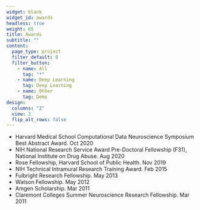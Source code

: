 ```yaml
---
widget: blank
widget_id: awards
headless: true
weight: 65
title: Awards
subtitle: ""
content:
  page_type: project
  filter_default: 0
  filter_button:
    - name: All
      tag: "*"
    - name: Deep Learning
      tag: Deep Learning
    - name: Other
      tag: Demo
design:
  columns: "2"
  view: 2
  flip_alt_rows: false
---
```

* Harvard Medical School Computational Data Neuroscience Symposium Best Abstract Award. Oct 2020
* NIH National Research Service Award Pre-Doctoral Fellowship (F31), National Institute on Drug Abuse. Aug 2020	
* Rose Fellowship, Harvard School of Public Health. Nov 2019	
* NIH Technical Intramural Research Training Award. Feb 2015	
* Fulbright Research Fellowship. May 2013	
* Watson Fellowship. May 2012	 
* Amgen Scholarship. Mar 2011	
* Claremont Colleges Summer Neuroscience Research Fellowship. Mar 2011	

